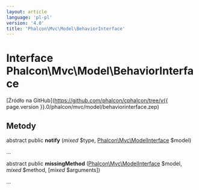```yaml
---
layout: article
language: 'pl-pl'
version: '4.0'
title: 'Phalcon\Mvc\Model\BehaviorInterface'
---
```

# Interface **Phalcon\Mvc\Model\BehaviorInterface**

[Źródło na GitHub](https://github.com/phalcon/cphalcon/tree/v{{ page.version }}.0/phalcon/mvc/model/behaviorinterface.zep)

## Metody

abstract public **notify** (*mixed* $type, [Phalcon\Mvc\ModelInterface](Phalcon_Mvc_ModelInterface) $model)

...

abstract public **missingMethod** ([Phalcon\Mvc\ModelInterface](Phalcon_Mvc_ModelInterface) $model, *mixed* $method, [*mixed* $arguments])

...